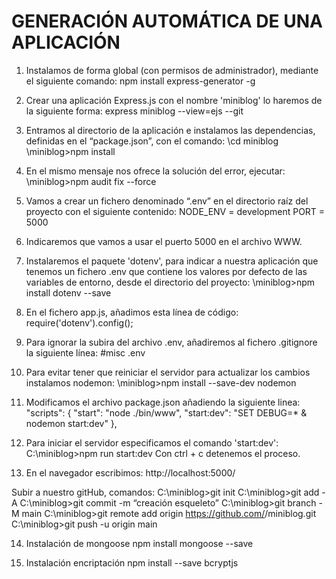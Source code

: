 # GENERACIÓN AUTOMÁTICA DE UNA APLICACIÓN

1. Instalamos de forma global (con permisos de administrador), mediante el siguiente comando:
npm install express-generator -g

2. Crear una aplicación Express.js con el nombre 'miniblog' lo haremos de la siguiente forma:
express miniblog --view=ejs --git

3. Entramos al directorio de la aplicación e instalamos las dependencias, definidas en el “package.json”, con el comando:
\cd miniblog
\miniblog>npm install

4. En el mismo mensaje nos ofrece la solución del error, ejecutar:
\miniblog>npm audit fix --force

5. Vamos a crear un fichero denominado “.env” en el directorio raíz del proyecto con el siguiente contenido:
NODE_ENV = development
PORT = 5000

6. Indicaremos que vamos a usar el puerto 5000 en el archivo WWW.

7. Instalaremos el paquete 'dotenv', para indicar a nuestra aplicación que tenemos un fichero .env que contiene los valores por defecto de las variables de entorno, desde el directorio del proyecto:
\miniblog>npm install dotenv --save

8. En el fichero app.js, añadimos esta línea de código:
require('dotenv').config();

9. Para ignorar la subira del archivo .env, añadiremos al fichero .gitignore la siguiente línea:
#misc
.env

10. Para evitar tener que reiniciar el servidor para actualizar los cambios instalamos nodemon:
\miniblog>npm install --save-dev nodemon

11. Modificamos el archivo package.json añadiendo la siguiente linea:
"scripts": {
"start": "node ./bin/www",
"start:dev": "SET DEBUG=* & nodemon start:dev"
},

12. Para iniciar el servidor especificamos el comando 'start:dev':
C:\miniblog>npm run start:dev
Con ctrl + c detenemos el proceso.

13. En el navegador escribimos:
http://localhost:5000/

Subir a nuestro gitHub, comandos:
C:\miniblog>git init
C:\miniblog>git add -A
C:\miniblog>git commit -m “creación esqueleto”
C:\miniblog>git branch -M main
C:\miniblog>git remote add origin
https://github.com/<USUARIO>/miniblog.git
C:\miniblog>git push -u origin main

14. Instalación de mongoose
npm install mongoose --save

15. Instalación encriptación
npm install --save bcryptjs